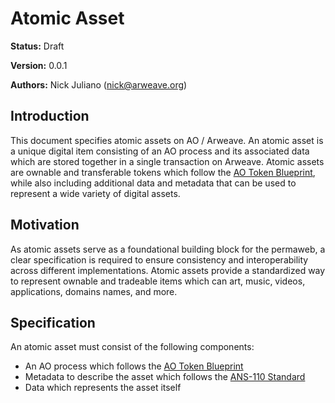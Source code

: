 # Atomic Asset

**Status:** Draft

**Version:** 0.0.1

**Authors:** Nick Juliano (nick@arweave.org)

## Introduction

This document specifies atomic assets on AO / Arweave. An atomic asset is a unique digital item consisting of an AO process and its associated data which are stored together in a single transaction on Arweave. Atomic assets are ownable and transferable tokens which follow the [AO Token Blueprint](https://cookbook_ao.arweave.net/guides/aos/blueprints/token.html), while also including additional data and metadata that can be used to represent a wide variety of digital assets.

## Motivation

As atomic assets serve as a foundational building block for the permaweb, a clear specification is required to ensure consistency and interoperability across different implementations. Atomic assets provide a standardized way to represent ownable and tradeable items which can art, music, videos, applications, domains names, and more.

## Specification

An atomic asset must consist of the following components:

- An AO process which follows the [AO Token Blueprint](https://cookbook_ao.arweave.net/guides/aos/blueprints/token.html)
- Metadata to describe the asset which follows the [ANS-110 Standard](https://github.com/ArweaveTeam/arweave-standards/blob/master/ans/ANS-110.md)
- Data which represents the asset itself
